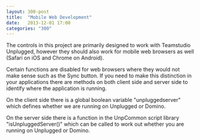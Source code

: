 ```yaml
---
layout: 300-post
title:  "Mobile Web Development"
date:   2013-12-01 17:00
categories: "300"
---
```


The controls in this project are primarily designed to work with Teamstudio Unplugged, however they should also work for mobile web browsers as well (Safari on iOS and Chrome on Android). 

Certain functions are disabled for web browsers where they would not make sense such as the Sync button. If you need to make this distinction in your applications there are methods on both client side and server side to identify where the application is running.

On the client side there is a global boolean variable "unpluggedserver" which defines whether we are running on Unplugged or Domino.

On the server side there is a function in the UnpCommon script library "isUnpluggedServer()" which can be called to work out whether you are running on Unplugged or Domino.
